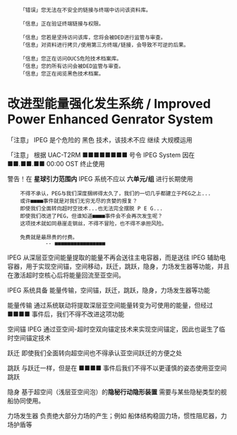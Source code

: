 ```text
    「错误」您无法在不安全的链接与终端中访问该资料库。

    「信息」正在验证终端链接与权限。

    「信息」您若是坚持访问该库，您将会被DED进行监管与审查。
    「信息」对资料进行拷贝/使用第三方终端/链接，会导致不可逆的后果。

    「信息」您正在访问OUCS危险技术档案库。
    「信息」您的所有访问会被DED监管与审查。
    「信息」您正在阅览黑色技术档案。
```

# 改进型能量强化发生系统 / Improved Power Enhanced Genrator System

「注意」 IPEG 是个危险的 黑色 技术，该技术不应 继续 大规模运用

「注意」 根据 UAC-T2RM ■■■■■■■■ 号令 IPEG System 因在 ■■.■■.■■ 00:00 OST 终止使用

警告！在 **星球引力范围内** IPEG 系统不应以 **六单元/组** 进行长期使用

```text
    不得不承认，PEG与我们深度捆绑得太久了，我们的一切几乎都建立于PEG之上...
    或许■■■■事件就是对我们无穷无尽的贪婪的报复？
    即使我们全面转向超时空技术...也无法完全摆脱 P E G...
    即使我们改进了PEG，但谁知道■■■■事件会不会再次发生呢？
    这项技术就如同悬崖走钢丝，不得不冒险，也不得不承担风险。

    免费就是最昂贵的付费。
            -- ■■■■■■■■■■■■■■■■
```

IPEG 从深层亚空间能量提取的能量不再会送往主电容器，而是送往 IPEG 辅助电容器，用于实现空间锚，空间移动，跃迁，跳跃，隐身，力场发生器等功能，并且在激活超时空核心后将能量回流至亚空间。

IPEG 系统具备 能量传输，空间锚，跃迁，跳跃，隐身，力场发生器等功能

能量传输 通过系统联动将提取深层亚空间能量转变为可使用的能量，但经过 ■■■■ 事件后，我们不得不改进这项功能

空间锚 IPEG 通过亚空间-超时空双向锚定技术来实现空间锚定，因此也诞生了临时空间锚定技术

跃迁 即使我们全面转向超空间也不得承认亚空间跃迁的方便之处

跳跃 与跃迁一样，但是在 ■■■■ 事件后我们不得不以更谨慎的姿态使用亚空间跳跃

隐身 基于超空间（浅层亚空间泡）的**隐秘行动隐形装置** 需要与某些隐秘类型的舰船协同使用。

力场发生器 负责绝大部分力场的产生；例如 船体结构稳固力场，惯性阻尼器，力场护盾等
